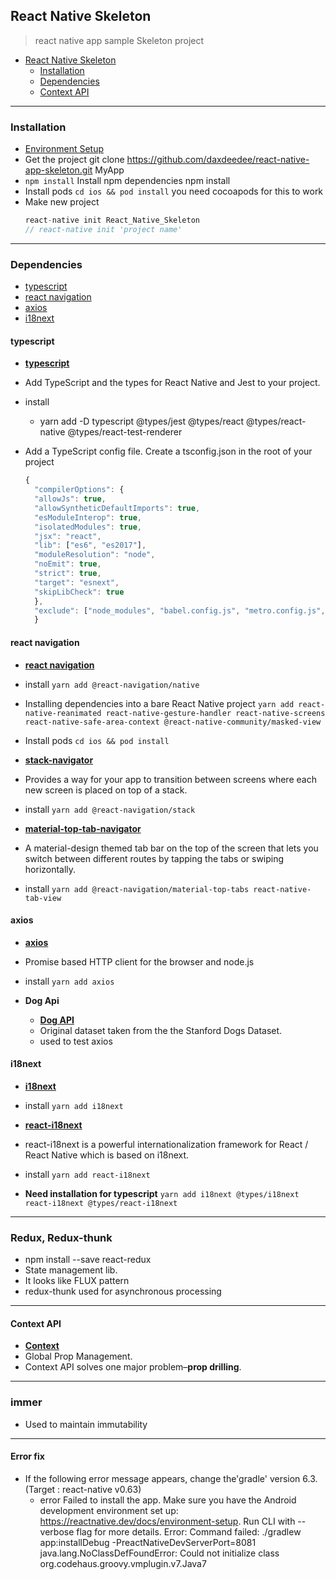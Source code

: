 ## React Native Skeleton

> react native app sample Skeleton project

- [React Native Skeleton](#react-native-skeleton)
  - [Installation](#installation)
  - [Dependencies](#dependencies)
  - [Context API](#context-api)

---

### Installation

- [Environment Setup](https://reactnative.dev/docs/environment-setup)
- Get the project git clone https://github.com/daxdeedee/react-native-app-skeleton.git MyApp
- `npm install` Install npm dependencies npm install
- Install pods `cd ios && pod install` you need cocoapods for this to work
- Make new project
  ```javascript
  react-native init React_Native_Skeleton
  // react-native init 'project name'
  ```

---

### Dependencies

- [typescript](#typescript)
- [react navigation](#react-navigation)
- [axios](#axios)
- [i18next](#i18next)

#### typescript

- **[typescript](https://reactnative.dev/docs/typescript)**
- Add TypeScript and the types for React Native and Jest to your project.
- install

  - yarn add -D typescript @types/jest @types/react @types/react-native @types/react-test-renderer

- Add a TypeScript config file. Create a tsconfig.json in the root of your project
  ```javascript
  {
    "compilerOptions": {
    "allowJs": true,
    "allowSyntheticDefaultImports": true,
    "esModuleInterop": true,
    "isolatedModules": true,
    "jsx": "react",
    "lib": ["es6", "es2017"],
    "moduleResolution": "node",
    "noEmit": true,
    "strict": true,
    "target": "esnext",
    "skipLibCheck": true
    },
    "exclude": ["node_modules", "babel.config.js", "metro.config.js", "jest.config.js"]
    }
  ```

#### react navigation

- **[react navigation](https://reactnavigation.org/)**
- install `yarn add @react-navigation/native`
- Installing dependencies into a bare React Native project
  `yarn add react-native-reanimated react-native-gesture-handler react-native-screens react-native-safe-area-context @react-native-community/masked-view`
- Install pods `cd ios && pod install`

- **[stack-navigator](https://reactnavigation.org/docs/stack-navigator)**
- Provides a way for your app to transition between screens where each new screen is placed on top of a stack.
- install `yarn add @react-navigation/stack`

- **[material-top-tab-navigator](https://reactnavigation.org/docs/material-top-tab-navigator/)**
- A material-design themed tab bar on the top of the screen that lets you switch between different routes by tapping the tabs or swiping horizontally.
- install `yarn add @react-navigation/material-top-tabs react-native-tab-view`

#### axios

- **[axios](https://github.com/axios/axios)**
- Promise based HTTP client for the browser and node.js
- install `yarn add axios`

- **Dog Api**
  - **[Dog API](https://dog.ceo/dog-api/documentation/)**
  - Original dataset taken from the the Stanford Dogs Dataset.
  - used to test axios

#### i18next

- **[i18next](https://www.i18next.com/)**
- install `yarn add i18next`

- **[react-i18next](https://react.i18next.com/)**
- react-i18next is a powerful internationalization framework for React / React Native which is based on i18next.
- install `yarn add react-i18next`
- **Need installation for typescript** `yarn add i18next @types/i18next react-i18next @types/react-i18next`

---

### Redux, Redux-thunk

- npm install --save react-redux
- State management lib.
- It looks like FLUX pattern
- redux-thunk used for asynchronous processing

---

#### Context API

- **[Context](https://ko.reactjs.org/docs/context.html)**
- Global Prop Management.
- Context API solves one major problem–**prop drilling**.

---

### immer

- Used to maintain immutability

---

#### Error fix

- If the following error message appears, change the'gradle' version 6.3.(Target : react-native v0.63)
  - error Failed to install the app. Make sure you have the Android development environment set up: https://reactnative.dev/docs/environment-setup. Run CLI with --verbose flag for more details.
    Error: Command failed: ./gradlew app:installDebug -PreactNativeDevServerPort=8081
    java.lang.NoClassDefFoundError: Could not initialize class org.codehaus.groovy.vmplugin.v7.Java7
